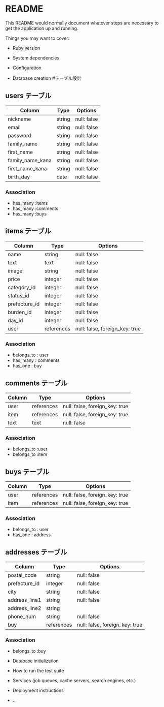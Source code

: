 # README

This README would normally document whatever steps are necessary to get the
application up and running.

Things you may want to cover:

* Ruby version

* System dependencies

* Configuration

* Database creation
#テーブル設計

## users テーブル

| Column           | Type   | Options     |
| ---------------- | ------ | ----------- |
| nickname         | string | null: false |
| email            | string | null: false |
| password         | string | null: false |
| family_name      | string | null: false |
| first_name       | string | null: false |
| family_name_kana | string | null: false |
| first_name_kana  | string | null: false |
| birth_day        | date   | null: false |

### Association

- has_many :items
- has_many :comments
- has_many :buys

## items テーブル

| Column        | Type       | Options                        |
| ------------- | ---------- | ------------------------------ |
| name          | string     | null: false                    |
| text          | text       | null: false                    |
| image         | string     | null: false                    |
| price         | integer    | null: false                    |
| category_id   | integer    | null: false                    |
| status_id     | integer    | null: false                    |
| prefecture_id | integer    | null: false                    |
| burden_id     | integer    | null: false                    |
| day_id        | integer    | null: false                    |
| user          | references | null: false, foreign_key: true |

### Association

- belongs_to : user
- has_many   : comments
- has_one    : buy

## comments テーブル

| Column  | Type       | Options                        |
| ------- | ---------- | ------------------------------ |
| user    | references | null: false, foreign_key: true |
| item    | references | null: false, foreign_key: true |
| text    | text       | null: false                    |


### Association

- belongs_to :user
- belongs_to :item

## buys テーブル

| Column          | Type       | Options                        |
| --------------- | ---------- | ------------------------------ |
| user            | references | null: false, foreign_key: true |
| item            | references | null: false, foreign_key: true |


### Association

- belongs_to : user
- has_one    : address

## addresses テーブル

| Column        | Type       | Options                        |
| ------------- | ---------- | ------------------------------ |
| postal_code   | string     | null: false                    |
| prefecture_id | integer    | null: false                    |
| city          | string     | null: false                    |
| address_line1 | string     | null: false                    |
| address_line2 | string     |                                |
| phone_num     | string     | null: false                    |
| buy           | references | null: false, foreign_key: true |
### Association

- belongs_to :buy

* Database initialization

* How to run the test suite

* Services (job queues, cache servers, search engines, etc.)

* Deployment instructions

* ...
